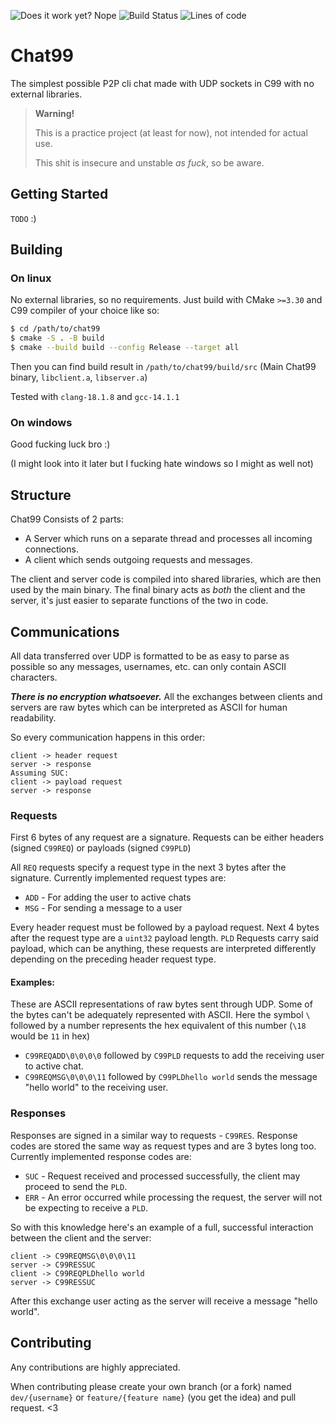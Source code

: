 ![Does it work yet? Nope](https://img.shields.io/badge/Does_it_work_yet%3F-NO-red)
![Build Status](https://img.shields.io/github/actions/workflow/status/LaPepega/Chat99/build-linux.yml)
![Lines of code](https://tokei.rs/b1/github/LaPepega/Chat99)

# Chat99

The simplest possible P2P cli chat made with UDP sockets in C99 with no external libraries.

> **Warning!**
>
> This is a practice project (at least for now), not intended for actual use.
>
> This shit is insecure and unstable *as fuck*, so be aware.

## Getting Started

`TODO` :)

## Building

### On linux

No external libraries, so no requirements. Just build with CMake `>=3.30` and C99 compiler of your choice like so:

```bash
$ cd /path/to/chat99
$ cmake -S . -B build
$ cmake --build build --config Release --target all
```

Then you can find build result in `/path/to/chat99/build/src` (Main Chat99 binary, `libclient.a`, `libserver.a`)

Tested with `clang-18.1.8` and `gcc-14.1.1`

### On windows

Good fucking luck bro :)

(I might look into it later but I fucking hate windows so I might as well not)

## Structure

Chat99 Consists of 2 parts:

- A Server which runs on a separate thread and processes all incoming connections.
- A client which sends outgoing requests and messages.

The client and server code is compiled into shared libraries, which are then used by the main binary. The final binary acts as *both* the client and the server, it's just easier to separate functions of the two in code.

## Communications

All data transferred over UDP is formatted to be as easy to parse as possible so any messages, usernames, etc. can only contain ASCII characters.

***There is no encryption whatsoever.*** All the exchanges between clients and servers are raw bytes which can be interpreted as ASCII for human readability.

So every communication happens in this order:

```plaintext
client -> header request
server -> response
Assuming SUC:
client -> payload request
server -> response
```

### Requests

First 6 bytes of any request are a signature. Requests can be either headers (signed `C99REQ`) or payloads (signed `C99PLD`)

All `REQ` requests specify a request type in the next 3 bytes after the signature. Currently implemented request types are:

- `ADD` - For adding the user to active chats
- `MSG` - For sending a message to a user

Every header request must be followed by a payload request. Next 4 bytes after the request type are a `uint32` payload length. `PLD` Requests carry said payload, which can be anything, these requests are interpreted differently depending on the preceding header request type.

#### Examples:

These are ASCII representations of raw bytes sent through UDP. Some of the bytes can't be adequately represented with ASCII. Here the symbol `\` followed by a number represents the hex equivalent of this number (`\18` would be `11` in hex)

- `C99REQADD\0\0\0\0` followed by `C99PLD` requests to add the receiving user to active chat.
- `C99REQMSG\0\0\0\11` followed by `C99PLDhello world` sends the message "hello world" to the receiving user.

### Responses

Responses are signed in a similar way to requests - `C99RES`. Response codes are stored the same way as request types and are 3 bytes long too. Currently implemented response codes are:

- `SUC` - Request received and processed successfully, the client may proceed to send the `PLD`.
- `ERR` - An error occurred while processing the request, the server will not be expecting to receive a `PLD`.

So with this knowledge here's an example of a full, successful interaction between the client and the server:

```plaintext
client -> C99REQMSG\0\0\0\11
server -> C99RESSUC
client -> C99REQPLDhello world
server -> C99RESSUC
```

After this exchange user acting as the server will receive a message "hello world".

## Contributing

Any contributions are highly appreciated.

When contributing please create your own branch (or a fork) named `dev/{username}` or `feature/{feature name}` (you get the idea) and pull request. <3